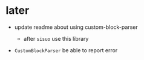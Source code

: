 # later

- update readme about using custom-block-parser
  - after `sisuo` use this library

- `CustomBlockParser` be able to report error
